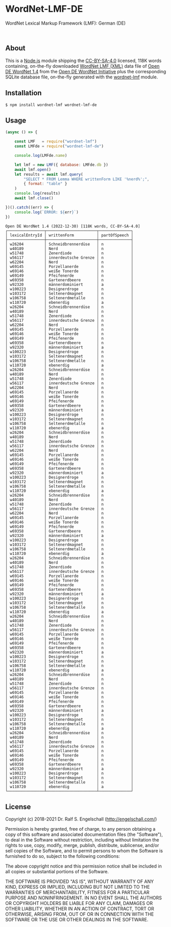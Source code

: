 
WordNet-LMF-DE
==============

WordNet Lexical Markup Framework (LMF): German (DE)

<p/>
<img src="https://nodei.co/npm/wordnet-lmf-de.png?downloads=true&stars=true" alt=""/>

<p/>
<img src="https://david-dm.org/rse/wordnet-lmf-de.png" alt=""/>

About
-----

This is a [Node.js](https://nodejs.org/) module shipping the
[CC-BY-SA-4.0](https://spdx.org/licenses/CC-BY-SA-4.0.html) licensed,
118K words containing, on-the-fly downloaded [WordNet LMF (XML)](https://github.com/globalwordnet/schemas)
data file of [Open DE WordNet 1.4](https://github.com/hdaSprachtechnologie/odenet/)
from the [Open DE WordNet Initiative](https://ikum.mediencampus.h-da.de/projekt/open-de-wordnet-initiative/)
plus the corresponding SQLite database file, on-the-fly generated with the
[wordnet-lmf](https://npmjs.com/wordnet-lmf) module.

Installation
------------

```shell
$ npm install wordnet-lmf wordnet-lmf-de
```

Usage
-----

```js
(async () => {

    const LMF   = require("wordnet-lmf")
    const LMFde = require("wordnet-lmf-de")

    console.log(LMFde.name)

    let lmf = new LMF({ database: LMFde.db })
    await lmf.open()
    let results = await lmf.query(
        "SELECT * FROM Lemma WHERE writtenForm LIKE '%nerd%';",
        { format: "table" }
    )
    console.log(results)
    await lmf.close()

})().catch((err) => {
    console.log(`ERROR: ${err}`)
})
```

```
Open DE WordNet 1.4 (2022-12-30) [118K words, CC-BY-SA-4.0]
┌────────────────┬──────────────────────┬──────────────┐
│ lexicalEntryId │ writtenForm          │ partOfSpeech │
├────────────────┼──────────────────────┼──────────────┤
│ w26204         │ Schneidbrennerdüse   │ n            │
│ w40189         │ Nerd                 │ n            │
│ w51748         │ Zenerdiode           │ n            │
│ w56117         │ innerdeutsche Grenze │ n            │
│ w62204         │ Nerd                 │ n            │
│ w69145         │ Porzellanerde        │ n            │
│ w69146         │ weiße Tonerde        │ n            │
│ w69149         │ Pfeifenerde          │ n            │
│ w69358         │ Gartenerdbeere       │ n            │
│ w92320         │ männerdominiert      │ a            │
│ w100223        │ Designerdroge        │ n            │
│ w103172        │ Seltenerdmagnet      │ n            │
│ w106758        │ Seltenerdmetalle     │ n            │
│ w110720        │ ebenerdig            │ a            │
│ w26204         │ Schneidbrennerdüse   │ n            │
│ w40189         │ Nerd                 │ n            │
│ w51748         │ Zenerdiode           │ n            │
│ w56117         │ innerdeutsche Grenze │ n            │
│ w62204         │ Nerd                 │ n            │
│ w69145         │ Porzellanerde        │ n            │
│ w69146         │ weiße Tonerde        │ n            │
│ w69149         │ Pfeifenerde          │ n            │
│ w69358         │ Gartenerdbeere       │ n            │
│ w92320         │ männerdominiert      │ a            │
│ w100223        │ Designerdroge        │ n            │
│ w103172        │ Seltenerdmagnet      │ n            │
│ w106758        │ Seltenerdmetalle     │ n            │
│ w110720        │ ebenerdig            │ a            │
│ w26204         │ Schneidbrennerdüse   │ n            │
│ w40189         │ Nerd                 │ n            │
│ w51748         │ Zenerdiode           │ n            │
│ w56117         │ innerdeutsche Grenze │ n            │
│ w62204         │ Nerd                 │ n            │
│ w69145         │ Porzellanerde        │ n            │
│ w69146         │ weiße Tonerde        │ n            │
│ w69149         │ Pfeifenerde          │ n            │
│ w69358         │ Gartenerdbeere       │ n            │
│ w92320         │ männerdominiert      │ a            │
│ w100223        │ Designerdroge        │ n            │
│ w103172        │ Seltenerdmagnet      │ n            │
│ w106758        │ Seltenerdmetalle     │ n            │
│ w110720        │ ebenerdig            │ a            │
│ w26204         │ Schneidbrennerdüse   │ n            │
│ w40189         │ Nerd                 │ n            │
│ w51748         │ Zenerdiode           │ n            │
│ w56117         │ innerdeutsche Grenze │ n            │
│ w62204         │ Nerd                 │ n            │
│ w69145         │ Porzellanerde        │ n            │
│ w69146         │ weiße Tonerde        │ n            │
│ w69149         │ Pfeifenerde          │ n            │
│ w69358         │ Gartenerdbeere       │ n            │
│ w92320         │ männerdominiert      │ a            │
│ w100223        │ Designerdroge        │ n            │
│ w103172        │ Seltenerdmagnet      │ n            │
│ w106758        │ Seltenerdmetalle     │ n            │
│ w110720        │ ebenerdig            │ a            │
│ w26204         │ Schneidbrennerdüse   │ n            │
│ w40189         │ Nerd                 │ n            │
│ w51748         │ Zenerdiode           │ n            │
│ w56117         │ innerdeutsche Grenze │ n            │
│ w62204         │ Nerd                 │ n            │
│ w69145         │ Porzellanerde        │ n            │
│ w69146         │ weiße Tonerde        │ n            │
│ w69149         │ Pfeifenerde          │ n            │
│ w69358         │ Gartenerdbeere       │ n            │
│ w92320         │ männerdominiert      │ a            │
│ w100223        │ Designerdroge        │ n            │
│ w103172        │ Seltenerdmagnet      │ n            │
│ w106758        │ Seltenerdmetalle     │ n            │
│ w110720        │ ebenerdig            │ a            │
│ w26204         │ Schneidbrennerdüse   │ n            │
│ w40189         │ Nerd                 │ n            │
│ w51748         │ Zenerdiode           │ n            │
│ w56117         │ innerdeutsche Grenze │ n            │
│ w69145         │ Porzellanerde        │ n            │
│ w69146         │ weiße Tonerde        │ n            │
│ w69149         │ Pfeifenerde          │ n            │
│ w69358         │ Gartenerdbeere       │ n            │
│ w92320         │ männerdominiert      │ a            │
│ w100223        │ Designerdroge        │ n            │
│ w103172        │ Seltenerdmagnet      │ n            │
│ w106758        │ Seltenerdmetalle     │ n            │
│ w110720        │ ebenerdig            │ a            │
│ w26204         │ Schneidbrennerdüse   │ n            │
│ w40189         │ Nerd                 │ n            │
│ w51748         │ Zenerdiode           │ n            │
│ w56117         │ innerdeutsche Grenze │ n            │
│ w69145         │ Porzellanerde        │ n            │
│ w69146         │ weiße Tonerde        │ n            │
│ w69149         │ Pfeifenerde          │ n            │
│ w69358         │ Gartenerdbeere       │ n            │
│ w92320         │ männerdominiert      │ a            │
│ w100223        │ Designerdroge        │ n            │
│ w103172        │ Seltenerdmagnet      │ n            │
│ w106758        │ Seltenerdmetalle     │ n            │
│ w110720        │ ebenerdig            │ a            │
│ w26204         │ Schneidbrennerdüse   │ n            │
│ w40189         │ Nerd                 │ n            │
│ w51748         │ Zenerdiode           │ n            │
│ w56117         │ innerdeutsche Grenze │ n            │
│ w69145         │ Porzellanerde        │ n            │
│ w69146         │ weiße Tonerde        │ n            │
│ w69149         │ Pfeifenerde          │ n            │
│ w69358         │ Gartenerdbeere       │ n            │
│ w92320         │ männerdominiert      │ a            │
│ w100223        │ Designerdroge        │ n            │
│ w103172        │ Seltenerdmagnet      │ n            │
│ w106758        │ Seltenerdmetalle     │ n            │
│ w110720        │ ebenerdig            │ a            │
│ w26204         │ Schneidbrennerdüse   │ n            │
│ w40189         │ Nerd                 │ n            │
│ w51748         │ Zenerdiode           │ n            │
│ w56117         │ innerdeutsche Grenze │ n            │
│ w69145         │ Porzellanerde        │ n            │
│ w69146         │ weiße Tonerde        │ n            │
│ w69149         │ Pfeifenerde          │ n            │
│ w69358         │ Gartenerdbeere       │ n            │
│ w92320         │ männerdominiert      │ a            │
│ w100223        │ Designerdroge        │ n            │
│ w103172        │ Seltenerdmagnet      │ n            │
│ w106758        │ Seltenerdmetalle     │ n            │
│ w110720        │ ebenerdig            │ a            │
└────────────────┴──────────────────────┴──────────────┘
```

License
-------

Copyright (c) 2018-2021 Dr. Ralf S. Engelschall (http://engelschall.com/)

Permission is hereby granted, free of charge, to any person obtaining
a copy of this software and associated documentation files (the
"Software"), to deal in the Software without restriction, including
without limitation the rights to use, copy, modify, merge, publish,
distribute, sublicense, and/or sell copies of the Software, and to
permit persons to whom the Software is furnished to do so, subject to
the following conditions:

The above copyright notice and this permission notice shall be included
in all copies or substantial portions of the Software.

THE SOFTWARE IS PROVIDED "AS IS", WITHOUT WARRANTY OF ANY KIND,
EXPRESS OR IMPLIED, INCLUDING BUT NOT LIMITED TO THE WARRANTIES OF
MERCHANTABILITY, FITNESS FOR A PARTICULAR PURPOSE AND NONINFRINGEMENT.
IN NO EVENT SHALL THE AUTHORS OR COPYRIGHT HOLDERS BE LIABLE FOR ANY
CLAIM, DAMAGES OR OTHER LIABILITY, WHETHER IN AN ACTION OF CONTRACT,
TORT OR OTHERWISE, ARISING FROM, OUT OF OR IN CONNECTION WITH THE
SOFTWARE OR THE USE OR OTHER DEALINGS IN THE SOFTWARE.

